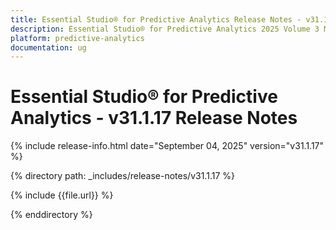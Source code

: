 ```yaml
---
title: Essential Studio® for Predictive Analytics Release Notes - v31.1.17
description: Essential Studio® for Predictive Analytics 2025 Volume 3 Main Release - Release Notes - v31.1.17
platform: predictive-analytics
documentation: ug
---
```


# Essential Studio® for Predictive Analytics - v31.1.17 Release Notes 

{% include release-info.html date="September 04, 2025"  version="v31.1.17" %}

{% directory path: _includes/release-notes/v31.1.17 %}

{% include {{file.url}} %}

{% enddirectory %}